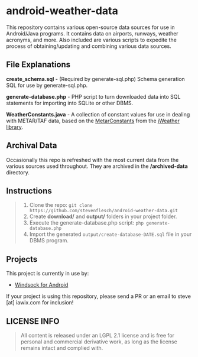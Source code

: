 # android-weather-data
This repository contains various open-source data sources for use in Android/Java programs.  It contains data on airports, runways, weather acronyms, and more.  Also included are various scripts to expedite the process of obtaining/updating and combining various data sources.

## File Explanations
**create_schema.sql** - (Required by generate-sql.php) Schema generation SQL for use by generate-sql.php.

**generate-database.php** - PHP script to turn downloaded data into SQL statements for importing into SQLite or other DBMS.

**WeatherConstants.java** - A collection of constant values for use in dealing with METAR/TAF data, based on the [MetarConstants](https://github.com/arimus/jweather/blob/master/src/net/sf/jweather/metar/MetarConstants.java) from the [jWeather library](https://github.com/arimus/jweather).

## Archival Data

Occasionally this repo is refreshed with the most current data from the various sources used throughout.  They are archived in the **/archived-data** directory.

## Instructions

> 1. Clone the repo: `git clone https://github.com/stevenflesch/android-weather-data.git`
> 2. Create **download/** and **output/** folders in your project folder.
> 3. Execute the generate-database.php script: `php generate-database.php`
> 4. Import the generated `output/create-database-DATE.sql` file in your DBMS program.

## Projects
This project is currently in use by:
 * [Windsock for Android](https://play.google.com/store/apps/details?id=com.iawix.windsock)

If your project is using this repository, please send a PR or an email to steve [at] iawix.com for inclusion!

## LICENSE INFO
>All content is released under an LGPL 2.1 license and is free for personal and commercial derivative work, as long as the license remains intact and complied with.
